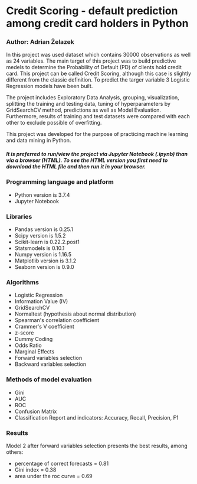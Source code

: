 # Credit Scoring - default prediction among credit card holders in Python
### Author: Adrian Żelazek

In this project was used dataset which contains 30000 observations as well as 24 variables. The main target of this project was to build predictive medels to determine the Probability of Default (PD) of clients hold credit card. This project can be called Credit Scoring, although this case is slightly different from the classic definition. To predict the targer variable 3 Logistic Regression models have been built.

The project includes Exploratory Data Analysis, grouping, visualization, splitting the training and testing data, tuning of hyperparameters by GridSearchCV method, predictions as well as Model Evaluation. Furthermore, results of training and test datasets were compared with each other to exclude possible of overfitting. 

This project was developed for the purpose of practicing machine learning and data mining in Python.
##### It is preferred to run/view the project via Jupyter Notebook (.ipynb) than via a browser (HTML). To see the HTML version you first need to download the HTML file and then run it in your browser.

### Programming language and platform
* Python version is 3.7.4
* Jupyter Notebook

### Libraries
* Pandas version is 0.25.1
* Scipy version is 1.5.2
* Scikit-learn is 0.22.2.post1
* Statsmodels is 0.10.1
* Numpy version is 1.16.5
* Matplotlib version is 3.1.2
* Seaborn version is 0.9.0

### Algorithms
* Logistic Regression
* Information Value (IV)
* GridSearchCV
* Normaltest (hypothesis about normal distribution)
* Spearman's correlation coefficient
* Crammer's V coefficient
* z-score
* Dummy Coding
* Odds Ratio
* Marginal Effects
* Forward variables selection
* Backward variables selection

### Methods of model evaluation
* Gini
* AUC
* ROC
* Confusion Matrix
* Classification Report and indicators: Accuracy, Recall, Precision, F1

### Results
Model 2 after forward variables selection presents the best results, among others:
* percentage of correct forecasts = 0.81
* Gini index = 0.38
* area under the roc curve = 0.69


